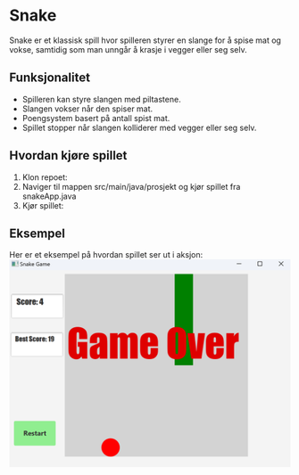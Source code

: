# Snake

Snake er et klassisk spill hvor spilleren styrer en slange for å spise mat og vokse, samtidig som man unngår å krasje i vegger eller seg selv.

## Funksjonalitet
- Spilleren kan styre slangen med piltastene.
- Slangen vokser når den spiser mat.
- Poengsystem basert på antall spist mat.
- Spillet stopper når slangen kolliderer med vegger eller seg selv.

## Hvordan kjøre spillet
1. Klon repoet:
2. Naviger til mappen src/main/java/prosjekt og kjør spillet fra snakeApp.java
3. Kjør spillet:

## Eksempel
Her er et eksempel på hvordan spillet ser ut i aksjon:
![Gameplay](TDT4100-prosjekt-birkot\Resources\image.png)
